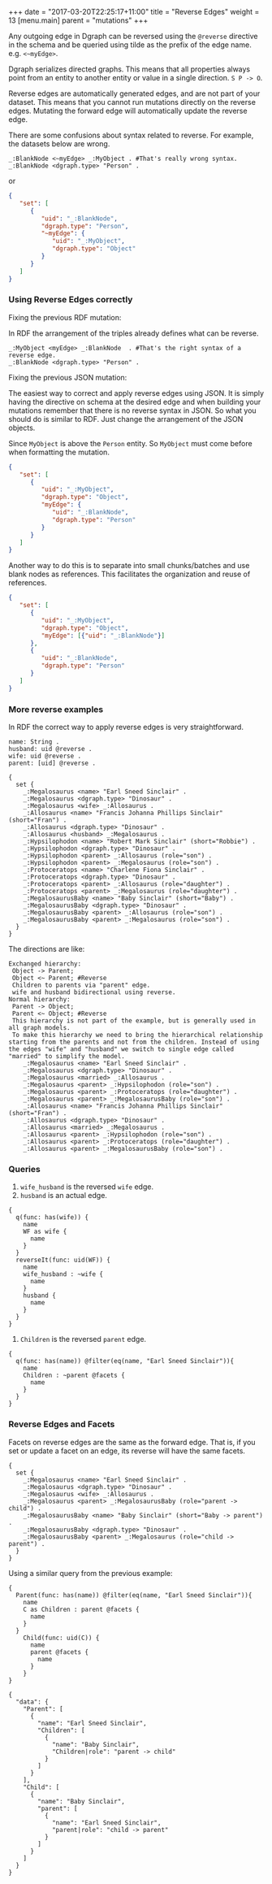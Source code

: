 +++
date = "2017-03-20T22:25:17+11:00"
title = "Reverse Edges"
weight = 13
[menu.main]
    parent = "mutations"
+++

Any outgoing edge in Dgraph can be reversed using the `@reverse` directive in the schema and be queried using tilde as the prefix of the edge name. e.g. `<~myEdge>`.

Dgraph serializes directed graphs. This means that all properties always point from an entity to another entity or value in a single direction. `S P -> O`.

Reverse edges are automatically generated edges, and are not part of your dataset. This means that you cannot run mutations directly on the reverse edges. Mutating the forward edge will automatically update the reverse edge.

There are some confusions about syntax related to reverse. For example, the datasets below are wrong.

```RDF
_:BlankNode <~myEdge> _:MyObject . #That's really wrong syntax.
_:BlankNode <dgraph.type> "Person" .
```
or

```JSON
{
   "set": [
      {
         "uid": "_:BlankNode",
         "dgraph.type": "Person",
         "~myEdge": {
            "uid": "_:MyObject",
            "dgraph.type": "Object"
         }
      }
   ]
}
```

### Using Reverse Edges correctly

Fixing the previous RDF mutation:

In RDF the arrangement of the triples already defines what can be reverse.

```RDF
_:MyObject <myEdge> _:BlankNode  . #That's the right syntax of a reverse edge.
_:BlankNode <dgraph.type> "Person" .
```

Fixing the previous JSON mutation:

The easiest way to correct and apply reverse edges using JSON. It is simply having the directive on schema at the desired edge and when building your mutations remember that there is no reverse syntax in JSON. So what you should do is similar to RDF. Just change the arrangement of the JSON objects.

Since `MyObject` is above the `Person` entity. So `MyObject` must come before when formatting the mutation.

```JSON
{
   "set": [
      {
         "uid": "_:MyObject",
         "dgraph.type": "Object",
         "myEdge": {
            "uid": "_:BlankNode",
            "dgraph.type": "Person"
         }
      }
   ]
}
```

Another way to do this is to separate into small chunks/batches and use blank nodes as references. This facilitates the organization and reuse of references.

```JSON
{
   "set": [
      {
         "uid": "_:MyObject",
         "dgraph.type": "Object",
         "myEdge": [{"uid": "_:BlankNode"}]
      },
      {
         "uid": "_:BlankNode",
         "dgraph.type": "Person"
      }
   ]
}
```

### More reverse examples

In RDF the correct way to apply reverse edges is very straightforward.

```RDF
name: String .
husband: uid @reverse .
wife: uid @reverse .
parent: [uid] @reverse .
```

```RDF
{
  set {
    _:Megalosaurus <name> "Earl Sneed Sinclair" .
    _:Megalosaurus <dgraph.type> "Dinosaur" .
    _:Megalosaurus <wife> _:Allosaurus .
    _:Allosaurus <name> "Francis Johanna Phillips Sinclair" (short="Fran") .
    _:Allosaurus <dgraph.type> "Dinosaur" .
    _:Allosaurus <husband> _:Megalosaurus .
    _:Hypsilophodon <name> "Robert Mark Sinclair" (short="Robbie") .
    _:Hypsilophodon <dgraph.type> "Dinosaur" .
    _:Hypsilophodon <parent> _:Allosaurus (role="son") .
    _:Hypsilophodon <parent> _:Megalosaurus (role="son") .
    _:Protoceratops <name> "Charlene Fiona Sinclair" .
    _:Protoceratops <dgraph.type> "Dinosaur" .
    _:Protoceratops <parent> _:Allosaurus (role="daughter") .
    _:Protoceratops <parent> _:Megalosaurus (role="daughter") .
    _:MegalosaurusBaby <name> "Baby Sinclair" (short="Baby") .
    _:MegalosaurusBaby <dgraph.type> "Dinosaur" .
    _:MegalosaurusBaby <parent> _:Allosaurus (role="son") .
    _:MegalosaurusBaby <parent> _:Megalosaurus (role="son") .
  }
}
```

The directions are like:

```
Exchanged hierarchy:
 Object -> Parent;
 Object <~ Parent; #Reverse
 Children to parents via "parent" edge.
 wife and husband bidirectional using reverse.
Normal hierarchy:
 Parent -> Object;
 Parent <~ Object; #Reverse
 This hierarchy is not part of the example, but is generally used in all graph models.
 To make this hierarchy we need to bring the hierarchical relationship starting from the parents and not from the children. Instead of using the edges "wife" and "husband" we switch to single edge called "married" to simplify the model.
    _:Megalosaurus <name> "Earl Sneed Sinclair" .
    _:Megalosaurus <dgraph.type> "Dinosaur" .
    _:Megalosaurus <married> _:Allosaurus .
    _:Megalosaurus <parent> _:Hypsilophodon (role="son") .
    _:Megalosaurus <parent> _:Protoceratops (role="daughter") .
    _:Megalosaurus <parent> _:MegalosaurusBaby (role="son") .
    _:Allosaurus <name> "Francis Johanna Phillips Sinclair" (short="Fran") .
    _:Allosaurus <dgraph.type> "Dinosaur" .
    _:Allosaurus <married> _:Megalosaurus .
    _:Allosaurus <parent> _:Hypsilophodon (role="son") .
    _:Allosaurus <parent> _:Protoceratops (role="daughter") .
    _:Allosaurus <parent> _:MegalosaurusBaby (role="son") .
```

### Queries

1. `wife_husband` is the reversed `wife` edge.
2. `husband` is an actual edge.

```
{
  q(func: has(wife)) {
    name
    WF as wife {
      name
    }
  }
  reverseIt(func: uid(WF)) {
    name
    wife_husband : ~wife {
      name
    }
    husband {
      name
    }
  }
}
```

1. `Children` is the reversed `parent` edge.

```
{
  q(func: has(name)) @filter(eq(name, "Earl Sneed Sinclair")){
    name
    Children : ~parent @facets {
      name
    }
  }
}
```

### Reverse Edges and Facets

Facets on reverse edges are the same as the forward edge. That is, if you set or update a facet on an edge, its reverse will have the same facets.

```
{
  set {
    _:Megalosaurus <name> "Earl Sneed Sinclair" .
    _:Megalosaurus <dgraph.type> "Dinosaur" .
    _:Megalosaurus <wife> _:Allosaurus .
    _:Megalosaurus <parent> _:MegalosaurusBaby (role="parent -> child") .
    _:MegalosaurusBaby <name> "Baby Sinclair" (short="Baby -> parent") .
    _:MegalosaurusBaby <dgraph.type> "Dinosaur" .
    _:MegalosaurusBaby <parent> _:Megalosaurus (role="child -> parent") .
  }
}
```

Using a similar query from the previous example:

```
{
  Parent(func: has(name)) @filter(eq(name, "Earl Sneed Sinclair")){
    name
    C as Children : parent @facets {
      name
    }
  }
    Child(func: uid(C)) {
      name
      parent @facets {
        name
      }
    }
}
```

```
{
  "data": {
    "Parent": [
      {
        "name": "Earl Sneed Sinclair",
        "Children": [
          {
            "name": "Baby Sinclair",
            "Children|role": "parent -> child"
          }
        ]
      }
    ],
    "Child": [
      {
        "name": "Baby Sinclair",
        "parent": [
          {
            "name": "Earl Sneed Sinclair",
            "parent|role": "child -> parent"
          }
        ]
      }
    ]
  }
}
 ```
 